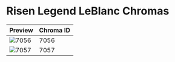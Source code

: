 # Risen Legend LeBlanc Chromas

| Preview | Chroma ID |
|---------|-----------|
| ![7056](https://raw.communitydragon.org/latest/plugins/rcp-be-lol-game-data/global/default/v1/champion-chroma-images/7/7056.png) | 7056 |
| ![7057](https://raw.communitydragon.org/latest/plugins/rcp-be-lol-game-data/global/default/v1/champion-chroma-images/7/7057.png) | 7057 |